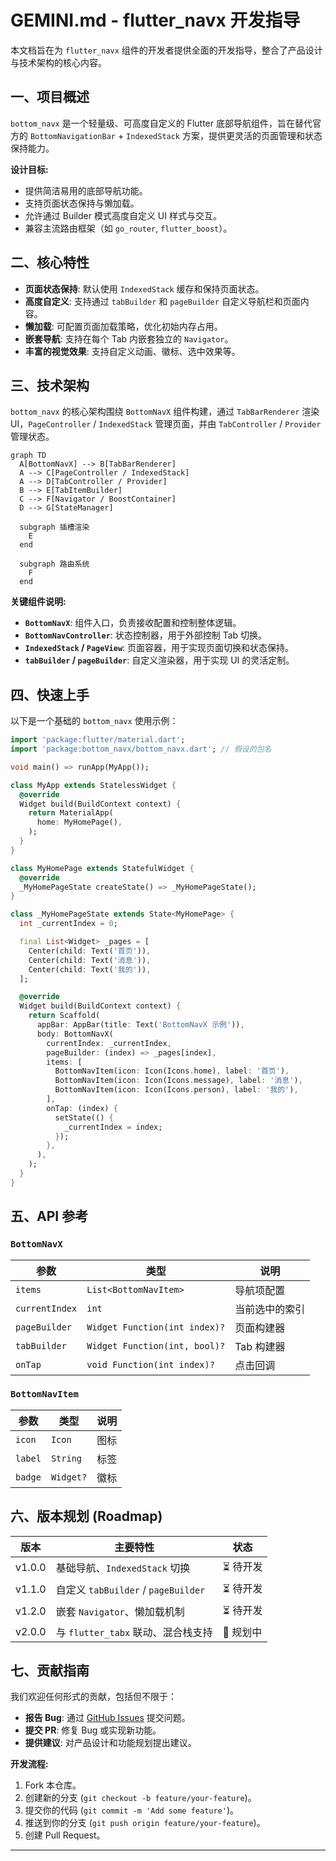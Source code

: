 # GEMINI.md - flutter_navx 开发指导

本文档旨在为 `flutter_navx` 组件的开发者提供全面的开发指导，整合了产品设计与技术架构的核心内容。

## 一、项目概述

`bottom_navx` 是一个轻量级、可高度自定义的 Flutter 底部导航组件，旨在替代官方的 `BottomNavigationBar` + `IndexedStack` 方案，提供更灵活的页面管理和状态保持能力。

**设计目标:**

- 提供简洁易用的底部导航功能。
- 支持页面状态保持与懒加载。
- 允许通过 Builder 模式高度自定义 UI 样式与交互。
- 兼容主流路由框架（如 `go_router`, `flutter_boost`）。

## 二、核心特性

- **页面状态保持**: 默认使用 `IndexedStack` 缓存和保持页面状态。
- **高度自定义**: 支持通过 `tabBuilder` 和 `pageBuilder` 自定义导航栏和页面内容。
- **懒加载**: 可配置页面加载策略，优化初始内存占用。
- **嵌套导航**: 支持在每个 Tab 内嵌套独立的 `Navigator`。
- **丰富的视觉效果**: 支持自定义动画、徽标、选中效果等。

## 三、技术架构

`bottom_navx` 的核心架构围绕 `BottomNavX` 组件构建，通过 `TabBarRenderer` 渲染 UI，`PageController` / `IndexedStack` 管理页面，并由 `TabController` / `Provider` 管理状态。

```mermaid
graph TD
  A[BottomNavX] --> B[TabBarRenderer]
  A --> C[PageController / IndexedStack]
  A --> D[TabController / Provider]
  B --> E[TabItemBuilder]
  C --> F[Navigator / BoostContainer]
  D --> G[StateManager]

  subgraph 插槽渲染
    E
  end

  subgraph 路由系统
    F
  end
```

**关键组件说明:**

- **`BottomNavX`**: 组件入口，负责接收配置和控制整体逻辑。
- **`BottomNavController`**: 状态控制器，用于外部控制 Tab 切换。
- **`IndexedStack` / `PageView`**: 页面容器，用于实现页面切换和状态保持。
- **`tabBuilder` / `pageBuilder`**: 自定义渲染器，用于实现 UI 的灵活定制。

## 四、快速上手

以下是一个基础的 `bottom_navx` 使用示例：

```dart
import 'package:flutter/material.dart';
import 'package:bottom_navx/bottom_navx.dart'; // 假设的包名

void main() => runApp(MyApp());

class MyApp extends StatelessWidget {
  @override
  Widget build(BuildContext context) {
    return MaterialApp(
      home: MyHomePage(),
    );
  }
}

class MyHomePage extends StatefulWidget {
  @override
  _MyHomePageState createState() => _MyHomePageState();
}

class _MyHomePageState extends State<MyHomePage> {
  int _currentIndex = 0;

  final List<Widget> _pages = [
    Center(child: Text('首页')),
    Center(child: Text('消息')),
    Center(child: Text('我的')),
  ];

  @override
  Widget build(BuildContext context) {
    return Scaffold(
      appBar: AppBar(title: Text('BottomNavX 示例')),
      body: BottomNavX(
        currentIndex: _currentIndex,
        pageBuilder: (index) => _pages[index],
        items: [
          BottomNavItem(icon: Icon(Icons.home), label: '首页'),
          BottomNavItem(icon: Icon(Icons.message), label: '消息'),
          BottomNavItem(icon: Icon(Icons.person), label: '我的'),
        ],
        onTap: (index) {
          setState(() {
            _currentIndex = index;
          });
        },
      ),
    );
  }
}
```

## 五、API 参考

### `BottomNavX`

| 参数 | 类型 | 说明 |
| --- | --- | --- |
| `items` | `List<BottomNavItem>` | 导航项配置 |
| `currentIndex` | `int` | 当前选中的索引 |
| `pageBuilder` | `Widget Function(int index)?` | 页面构建器 |
| `tabBuilder` | `Widget Function(int, bool)?` | Tab 构建器 |
| `onTap` | `void Function(int index)?` | 点击回调 |

### `BottomNavItem`

| 参数 | 类型 | 说明 |
| --- | --- | --- |
| `icon` | `Icon` | 图标 |
| `label` | `String` | 标签 |
| `badge` | `Widget?` | 徽标 |

## 六、版本规划 (Roadmap)

| 版本 | 主要特性 | 状态 |
| --- | --- | --- |
| v1.0.0 | 基础导航、`IndexedStack` 切换 | ⏳ 待开发 |
| v1.1.0 | 自定义 `tabBuilder` / `pageBuilder` | ⏳ 待开发 |
| v1.2.0 | 嵌套 `Navigator`、懒加载机制 | ⏳ 待开发 |
| v2.0.0 | 与 `flutter_tabx` 联动、混合栈支持 | 🔄 规划中 |

## 七、贡献指南

我们欢迎任何形式的贡献，包括但不限于：

- **报告 Bug**: 通过 [GitHub Issues](https://github.com/your-repo/flutter_navx/issues) 提交问题。
- **提交 PR**: 修复 Bug 或实现新功能。
- **提供建议**: 对产品设计和功能规划提出建议。

**开发流程:**

1.  Fork 本仓库。
2.  创建新的分支 (`git checkout -b feature/your-feature`)。
3.  提交你的代码 (`git commit -m 'Add some feature'`)。
4.  推送到你的分支 (`git push origin feature/your-feature`)。
5.  创建 Pull Request。

---
